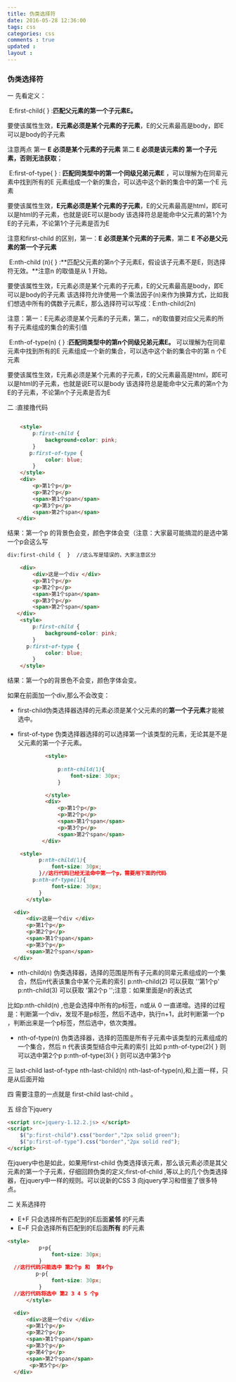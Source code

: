 ```yaml
---
title: 伪类选择符
date: 2016-05-28 12:36:00
tags: css
categories: css
comments : true 
updated : 
layout : 
---
```


### 伪类选择符

一  先看定义：

​	E:first-child{  }   :**匹配父元素的第一个子元素E。** 

要使该属性生效，**E元素必须是某个元素的子元素**，E的父元素最高是body，即E可以是body的子元素 

注意两点 第一 **E 必须是某个元素的子元素**   第二 **E 必须是该元素的  第一个子元素，否则无法获取**；

​	E:first-of-type{     } : **匹配同类型中的第一个同级兄弟元素E** ，可以理解为在同辈元素中找到所有的E 元素组成一个新的集合，可以选中这个新的集合中的第一个E 元素

要使该属性生效，**E元素必须是某个元素的子元素**，E的父元素最高是html，即E可以是html的子元素，也就是说E可以是body 
该选择符总是能命中父元素的第1个为E的子元素，不论第1个子元素是否为E 

注意和first-child 的区别，第一：**E 必须是某个元素的子元素**，第二 **E 不必是父元素的第一个子元素** 

​	E:nth-child (n){    } :**匹配父元素的第n个子元素E，假设该子元素不是E，则选择符无效。**注意n 的取值是从  1  开始。 

要使该属性生效，E元素必须是某个元素的子元素，E的父元素最高是body，即E可以是body的子元素 
该选择符允许使用一个乘法因子(n)来作为换算方式，比如我们想选中所有的偶数子元素E，那么选择符可以写成：E:nth-child(2n) 

注意：第一：E元素必须是某个元素的子元素，第二，n的取值要对应父元素的所有子元素组成的集合的索引值

​	E:nth-of-type(n) {   } :**匹配同类型中的第n个同级兄弟元素E。** 可以理解为在同辈元素中找到所有的E 元素组成一个新的集合，可以选中这个新的集合中的第 n 个E 元素

要使该属性生效，E元素必须是某个元素的子元素，E的父元素最高是html，即E可以是html的子元素，也就是说E可以是body 
该选择符总是能命中父元素的第n个为E的子元素，不论第n个子元素是否为E 

二  :直接撸代码

```html

	<style>
        p:first-child {
            background-color: pink;
        }
       p:first-of-type {
            color: blue;
        }
    </style>
	<div>
        <p>第1个p</p>
        <p>第2个p</p>
        <span>第1个span</span>
        <p>第3个p</p>
        <span>第2个span</span>
   </div>
```

结果：第一个p 的背景色会变，颜色字体会变（注意：大家最可能搞混的是选中第一个p会这么写

```html	
div:first-child	{  }  //这么写是错误的，大家注意区分
```

```html
	<div>
      	<div>这是一个div </div>
        <p>第1个p</p>
        <p>第2个p</p>
        <span>第1个span</span>
        <p>第3个p</p>
        <span>第2个span</span>
   </div>
	<style>
        p:first-child {
            background-color: pink;
        }
      p:first-of-type {
            color: blue;
        }
    </style>
```

结果：第一个p的背景色不会变，颜色字体会变。

如果在前面加一个div,那么不会改变：

*  first-child伪类选择器选择的元素必须是某个父元素的的**第一个子元素**才能被选中。

*  first-of-type 伪类选择器选择的可以选择第一个该类型的元素，无论其是不是父元素的第一个子元素。

```html
        	<style>
               
                p:nth-child(1){
                    font-size: 30px;
                }

            </style>
        	<div>
                <p>第1个p</p>
                <p>第2个p</p>
                <span>第1个span</span>
                <p>第3个p</p>
                <span>第2个span</span>
           </div>
```


```html
	<style>
          p:nth-child(1){
              font-size: 30px;
          }//这行代码已经无法命中第一个p，需要用下面的代码
  		p:nth-of-type(1){
              font-size: 30px;    
          }
      </style>

  <div>
      <div>这是一个div </div>
      <p>第1个p</p>
      <p>第2个p</p>
      <span>第1个span</span>
      <p>第3个p</p>
      <span>第2个span</span>
  </div>
```

*  nth-child(n)  伪类选择器，选择的范围是所有子元素的同辈元素组成的一个集合，然后n代表该集合中某个元素的索引 p:nth-child(2) 可以获取 ''第1个p'  p:nth-child(3) 可以获取 '第2个p  '';注意：如果里面是n的表达式

  比如p:nth-child(n) ,也是会选择中所有的p标签，n或从 0 一直递增。选择的过程是：判断第一个div，发现不是p标签，然后不选中，执行n+1，此时判断第一个p ，判断出来是一个p标签，然后选中，依次类推。

* nth-of-type(n) 伪类选择器，选择的范围是所有子元素中该类型的元素组成的一个集合，然后  n  代表该类型结合中元素的索引  比如 p:nth-of-type(2){  }  则可以选中第2个p  p:nth-of-type(3){  }  则可以选中第3个p 

三   last-child   last-of-type  nth-last-child(n)  nth-last-of-type(n),和上面一样，只是从后面开始

四  需要注意的一点就是   first-child   last-child  。

五  综合下jquery

```html
<script src=jquery-1.12.2.js> </script>
<script>
    $("p:first-child").css("border","2px solid green");
    $("p:first-of-type").css("border","2px solid red");
</script>
```

 在jquery中也是如此，如果用first-child 伪类选择该元素，那么该元素必须是其父元素的第一个子元素，仔细回顾伪类的定义;first-of-child ,等以上的几个伪类选择器，在jquery中一样的规则。可以说新的CSS 3  向jquery学习和借鉴了很多特点。

二 关系选择符

*  E+F  只会选择所有匹配到的E后面**紧邻** 的F元素
*  E~F  只会选择所有匹配到的E后面**所有** 的F元素

```html
<style>
          p+p{
              font-size: 30px;
          }
  //这行代码只能选中 第2个p 和  第4个p
  		 p~p{
              font-size: 30px;    
          } 
  //这行代码将选中 第2 3 4 5 个p 
      </style>

  <div>
      <div>这是一个div </div>
      <p>第1个p</p>
      <p>第2个p</p>
      <span>第1个span</span>
      <p>第3个p</p>
      <p>第4个p</p>
      <span>第2个span</span>
       <p>第5个p</p>
  </div>
```






